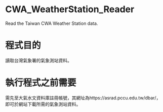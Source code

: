 # CWA_WeatherStation_Reader
Read the Taiwan CWA Weather Station data.

# 程式目的
讀取台灣氣象署的氣象測站資料。

# 執行程式之前需要
需先至大氣水文資料庫註冊帳號，其網址為https://asrad.pccu.edu.tw/dbar/，即可於網站下載所需的氣象測站資料。
